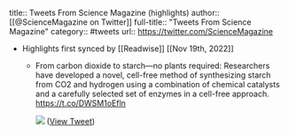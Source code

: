 title:: Tweets From Science Magazine (highlights)
author:: [[@ScienceMagazine on Twitter]]
full-title:: "Tweets From Science Magazine"
category:: #tweets
url:: https://twitter.com/ScienceMagazine

- Highlights first synced by [[Readwise]] [[Nov 19th, 2022]]
	- From carbon dioxide to starch—no plants required: Researchers have developed a novel, cell-free method of synthesizing starch from CO2 and hydrogen using a combination of chemical catalysts and a carefully selected set of enzymes in a cell-free approach. https://t.co/DWSM1oEfln 
	  
	  ![](https://pbs.twimg.com/media/FC9YQrDWQAU7ymA.jpg) ([View Tweet](https://twitter.com/ScienceMagazine/status/1454478251724783619))